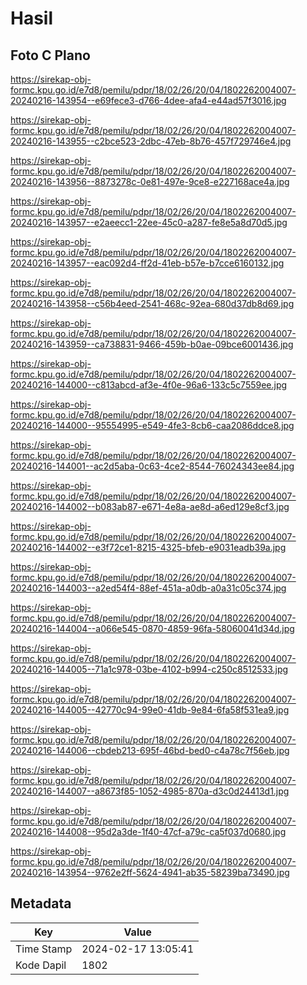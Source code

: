 # Hasil

## Foto C Plano

https://sirekap-obj-formc.kpu.go.id/e7d8/pemilu/pdpr/18/02/26/20/04/1802262004007-20240216-143954--e69fece3-d766-4dee-afa4-e44ad57f3016.jpg

https://sirekap-obj-formc.kpu.go.id/e7d8/pemilu/pdpr/18/02/26/20/04/1802262004007-20240216-143955--c2bce523-2dbc-47eb-8b76-457f729746e4.jpg

https://sirekap-obj-formc.kpu.go.id/e7d8/pemilu/pdpr/18/02/26/20/04/1802262004007-20240216-143956--8873278c-0e81-497e-9ce8-e227168ace4a.jpg

https://sirekap-obj-formc.kpu.go.id/e7d8/pemilu/pdpr/18/02/26/20/04/1802262004007-20240216-143957--e2aeecc1-22ee-45c0-a287-fe8e5a8d70d5.jpg

https://sirekap-obj-formc.kpu.go.id/e7d8/pemilu/pdpr/18/02/26/20/04/1802262004007-20240216-143957--eac092d4-ff2d-41eb-b57e-b7cce6160132.jpg

https://sirekap-obj-formc.kpu.go.id/e7d8/pemilu/pdpr/18/02/26/20/04/1802262004007-20240216-143958--c56b4eed-2541-468c-92ea-680d37db8d69.jpg

https://sirekap-obj-formc.kpu.go.id/e7d8/pemilu/pdpr/18/02/26/20/04/1802262004007-20240216-143959--ca738831-9466-459b-b0ae-09bce6001436.jpg

https://sirekap-obj-formc.kpu.go.id/e7d8/pemilu/pdpr/18/02/26/20/04/1802262004007-20240216-144000--c813abcd-af3e-4f0e-96a6-133c5c7559ee.jpg

https://sirekap-obj-formc.kpu.go.id/e7d8/pemilu/pdpr/18/02/26/20/04/1802262004007-20240216-144000--95554995-e549-4fe3-8cb6-caa2086ddce8.jpg

https://sirekap-obj-formc.kpu.go.id/e7d8/pemilu/pdpr/18/02/26/20/04/1802262004007-20240216-144001--ac2d5aba-0c63-4ce2-8544-76024343ee84.jpg

https://sirekap-obj-formc.kpu.go.id/e7d8/pemilu/pdpr/18/02/26/20/04/1802262004007-20240216-144002--b083ab87-e671-4e8a-ae8d-a6ed129e8cf3.jpg

https://sirekap-obj-formc.kpu.go.id/e7d8/pemilu/pdpr/18/02/26/20/04/1802262004007-20240216-144002--e3f72ce1-8215-4325-bfeb-e9031eadb39a.jpg

https://sirekap-obj-formc.kpu.go.id/e7d8/pemilu/pdpr/18/02/26/20/04/1802262004007-20240216-144003--a2ed54f4-88ef-451a-a0db-a0a31c05c374.jpg

https://sirekap-obj-formc.kpu.go.id/e7d8/pemilu/pdpr/18/02/26/20/04/1802262004007-20240216-144004--a066e545-0870-4859-96fa-58060041d34d.jpg

https://sirekap-obj-formc.kpu.go.id/e7d8/pemilu/pdpr/18/02/26/20/04/1802262004007-20240216-144005--71a1c978-03be-4102-b994-c250c8512533.jpg

https://sirekap-obj-formc.kpu.go.id/e7d8/pemilu/pdpr/18/02/26/20/04/1802262004007-20240216-144005--42770c94-99e0-41db-9e84-6fa58f531ea9.jpg

https://sirekap-obj-formc.kpu.go.id/e7d8/pemilu/pdpr/18/02/26/20/04/1802262004007-20240216-144006--cbdeb213-695f-46bd-bed0-c4a78c7f56eb.jpg

https://sirekap-obj-formc.kpu.go.id/e7d8/pemilu/pdpr/18/02/26/20/04/1802262004007-20240216-144007--a8673f85-1052-4985-870a-d3c0d24413d1.jpg

https://sirekap-obj-formc.kpu.go.id/e7d8/pemilu/pdpr/18/02/26/20/04/1802262004007-20240216-144008--95d2a3de-1f40-47cf-a79c-ca5f037d0680.jpg

https://sirekap-obj-formc.kpu.go.id/e7d8/pemilu/pdpr/18/02/26/20/04/1802262004007-20240216-143954--9762e2ff-5624-4941-ab35-58239ba73490.jpg


## Metadata

| Key        | Value               |
| ---------- | ------------------- |
| Time Stamp | 2024-02-17 13:05:41 |
| Kode Dapil | 1802                |



